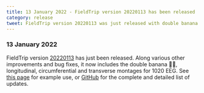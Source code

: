 ```yaml
---
title: 13 January 2022 - FieldTrip version 20220113 has been released
category: release
tweet: FieldTrip version 20220113 was just released with double banana 🍌🍌, longitudinal, circumferential and transverse montages for 1020 EEG. See http://www.fieldtriptoolbox.org/#13-january-2022 and https://www.fieldtriptoolbox.org/example/rereference for details.
---
```


### 13 January 2022

FieldTrip version [20220113](http://github.com/fieldtrip/fieldtrip/releases/tag/20220113) has just been released. Along various other improvements and bug fixes, it now includes the double banana 🍌🍌, longitudinal, circumferential and transverse montages for 1020 EEG. See [this page](/example/rereference) for example use, or [GitHub](https://github.com/fieldtrip/fieldtrip/compare/20211118...20220113) for the complete and detailed list of updates.
